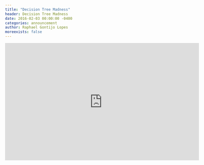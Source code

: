 ```yaml
---
title: "Decision Tree Madness"
header: Decision Tree Madness
date: 2016-02-03 00:00:00 -0400
categories: announcement
author: Raphael Gontijo Lopes
moreexists: false
---
```

<!-- embedded slides should have width="640" height="389" -->
<div class="has-text-centered" style="width:100%;"><iframe src="https://docs.google.com/presentation/d/1ht3Xcx4Pn5SecyqRcwSqAcktgrzCT1vwLwJbRcK_mDo/embed?start=false&loop=false&delayms=3000" frameborder="0" width="640" height="389" allowfullscreen="true" mozallowfullscreen="true" webkitallowfullscreen="true"></iframe></div>

